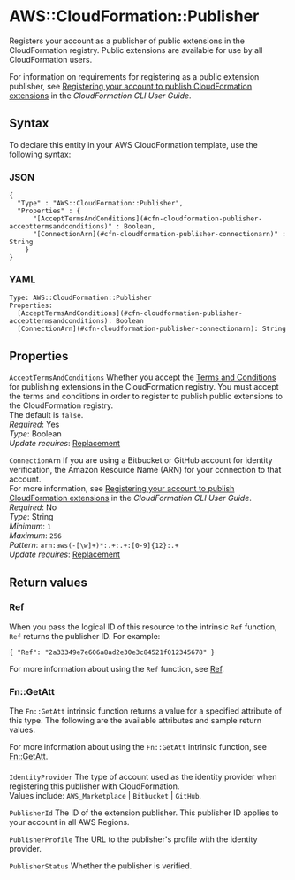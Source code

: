 # AWS::CloudFormation::Publisher<a name="aws-resource-cloudformation-publisher"></a>

Registers your account as a publisher of public extensions in the CloudFormation registry\. Public extensions are available for use by all CloudFormation users\.

For information on requirements for registering as a public extension publisher, see [Registering your account to publish CloudFormation extensions](https://docs.aws.amazon.com/cloudformation-cli/latest/userguide/publish-extension.html#publish-extension-prereqs) in the *CloudFormation CLI User Guide*\.



## Syntax<a name="aws-resource-cloudformation-publisher-syntax"></a>

To declare this entity in your AWS CloudFormation template, use the following syntax:

### JSON<a name="aws-resource-cloudformation-publisher-syntax.json"></a>

```
{
  "Type" : "AWS::CloudFormation::Publisher",
  "Properties" : {
      "[AcceptTermsAndConditions](#cfn-cloudformation-publisher-accepttermsandconditions)" : Boolean,
      "[ConnectionArn](#cfn-cloudformation-publisher-connectionarn)" : String
    }
}
```

### YAML<a name="aws-resource-cloudformation-publisher-syntax.yaml"></a>

```
Type: AWS::CloudFormation::Publisher
Properties: 
  [AcceptTermsAndConditions](#cfn-cloudformation-publisher-accepttermsandconditions): Boolean
  [ConnectionArn](#cfn-cloudformation-publisher-connectionarn): String
```

## Properties<a name="aws-resource-cloudformation-publisher-properties"></a>

`AcceptTermsAndConditions`  <a name="cfn-cloudformation-publisher-accepttermsandconditions"></a>
Whether you accept the [Terms and Conditions](https://cloudformation-registry-documents.s3.amazonaws.com/Terms_and_Conditions_for_AWS_CloudFormation_Registry_Publishers.pdf) for publishing extensions in the CloudFormation registry\. You must accept the terms and conditions in order to register to publish public extensions to the CloudFormation registry\.  
The default is `false`\.  
*Required*: Yes  
*Type*: Boolean  
*Update requires*: [Replacement](https://docs.aws.amazon.com/AWSCloudFormation/latest/UserGuide/using-cfn-updating-stacks-update-behaviors.html#update-replacement)

`ConnectionArn`  <a name="cfn-cloudformation-publisher-connectionarn"></a>
If you are using a Bitbucket or GitHub account for identity verification, the Amazon Resource Name \(ARN\) for your connection to that account\.  
For more information, see [Registering your account to publish CloudFormation extensions](https://docs.aws.amazon.com/cloudformation-cli/latest/userguide/publish-extension.html#publish-extension-prereqs) in the *CloudFormation CLI User Guide*\.  
*Required*: No  
*Type*: String  
*Minimum*: `1`  
*Maximum*: `256`  
*Pattern*: `arn:aws(-[\w]+)*:.+:.+:[0-9]{12}:.+`  
*Update requires*: [Replacement](https://docs.aws.amazon.com/AWSCloudFormation/latest/UserGuide/using-cfn-updating-stacks-update-behaviors.html#update-replacement)

## Return values<a name="aws-resource-cloudformation-publisher-return-values"></a>

### Ref<a name="aws-resource-cloudformation-publisher-return-values-ref"></a>

When you pass the logical ID of this resource to the intrinsic `Ref` function, `Ref` returns the publisher ID\. For example:

 `{ "Ref": "2a33349e7e606a8ad2e30e3c84521f012345678" }` 

For more information about using the `Ref` function, see [Ref](https://docs.aws.amazon.com/AWSCloudFormation/latest/UserGuide/intrinsic-function-reference-ref.html)\.

### Fn::GetAtt<a name="aws-resource-cloudformation-publisher-return-values-fn--getatt"></a>

The `Fn::GetAtt` intrinsic function returns a value for a specified attribute of this type\. The following are the available attributes and sample return values\.

For more information about using the `Fn::GetAtt` intrinsic function, see [Fn::GetAtt](https://docs.aws.amazon.com/AWSCloudFormation/latest/UserGuide/intrinsic-function-reference-getatt.html)\.

#### <a name="aws-resource-cloudformation-publisher-return-values-fn--getatt-fn--getatt"></a>

`IdentityProvider`  <a name="IdentityProvider-fn::getatt"></a>
The type of account used as the identity provider when registering this publisher with CloudFormation\.  
Values include: `AWS_Marketplace` \| `Bitbucket` \| `GitHub`\.

`PublisherId`  <a name="PublisherId-fn::getatt"></a>
The ID of the extension publisher\. This publisher ID applies to your account in all AWS Regions\.

`PublisherProfile`  <a name="PublisherProfile-fn::getatt"></a>
The URL to the publisher's profile with the identity provider\.

`PublisherStatus`  <a name="PublisherStatus-fn::getatt"></a>
Whether the publisher is verified\.